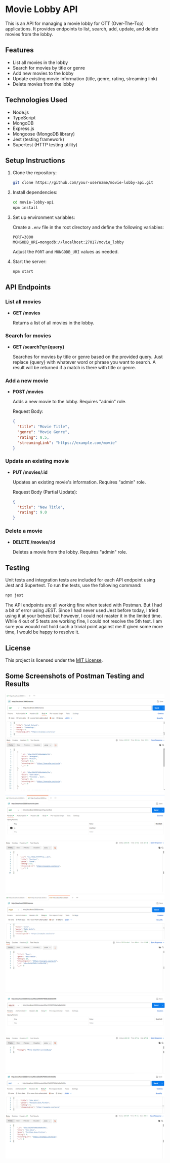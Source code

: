 # Movie Lobby API

This is an API for managing a movie lobby for OTT (Over-The-Top) applications. It provides endpoints to list, search, add, update, and delete movies from the lobby.

## Features

- List all movies in the lobby
- Search for movies by title or genre
- Add new movies to the lobby
- Update existing movie information (title, genre, rating, streaming link)
- Delete movies from the lobby

## Technologies Used

- Node.js
- TypeScript
- MongoDB
- Express.js
- Mongoose (MongoDB library)
- Jest (testing framework)
- Supertest (HTTP testing utility)

## Setup Instructions

1. Clone the repository:

   ```bash
   git clone https://github.com/your-username/movie-lobby-api.git
   ```

2. Install dependencies:

   ```bash
   cd movie-lobby-api
   npm install
   ```

3. Set up environment variables:

   Create a `.env` file in the root directory and define the following variables:

   ```
   PORT=3000
   MONGODB_URI=mongodb://localhost:27017/movie_lobby
   ```

   Adjust the `PORT` and `MONGODB_URI` values as needed.

4. Start the server:

   ```bash
   npm start
   ```

## API Endpoints

### List all movies

- **GET /movies**

  Returns a list of all movies in the lobby.

### Search for movies

- **GET /search?q={query}**

  Searches for movies by title or genre based on the provided query. Just replace {query} with whatever word or phrase you want to search. A result will be returned if a match is there with title or genre.

### Add a new movie

- **POST /movies**

  Adds a new movie to the lobby. Requires "admin" role.

  Request Body:

  ```json
  {
    "title": "Movie Title",
    "genre": "Movie Genre",
    "rating": 8.5,
    "streamingLink": "https://example.com/movie"
  }
  ```

### Update an existing movie

- **PUT /movies/:id**

  Updates an existing movie's information. Requires "admin" role.

  Request Body (Partial Update):

  ```json
  {
    "title": "New Title",
    "rating": 9.0
  }
  ```

### Delete a movie

- **DELETE /movies/:id**

  Deletes a movie from the lobby. Requires "admin" role.

## Testing

Unit tests and integration tests are included for each API endpoint using Jest and Supertest. To run the tests, use the following command:

```bash
npx jest
```
The API endpoints are all working fine when tested with Postman. But I had a bit of error using JEST.
Since I had never used Jest before today, I tried using it at your behest but however, I could not master it in the limited time. While 4 out of 5 tests are working fine, I could not resolve the 5th test. I am sure you wouuld not hold such a trivial point against me.If given some more time, I would be happy to resolve it.
## License

This project is licensed under the [MIT License](LICENSE).

## Some Screenshots of Postman Testing and Results



![](https://github.com/sarthakK31/movie-lobby-api/blob/main/images/Screenshot%202024-03-09%20214221.png)
![](https://github.com/sarthakK31/movie-lobby-api/blob/main/images/Screenshot%202024-03-09%20214352.png)
![](https://github.com/sarthakK31/movie-lobby-api/blob/main/images/Screenshot%202024-03-09%20214511.png)
![](https://github.com/sarthakK31/movie-lobby-api/blob/main/images/Screenshot%202024-03-09%20214655.png)
![](https://github.com/sarthakK31/movie-lobby-api/blob/main/images/Screenshot%202024-03-09%20214940.png)
